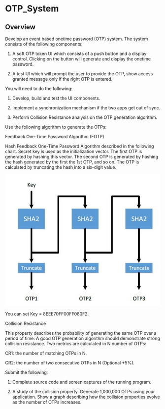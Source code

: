 # OTP_System

## Overview

Develop an event based onetime password (OTP) system. The system consists of the following components:

1.	A soft OTP token UI which consists of a push button and a display control. Clicking on the button will generate and display the onetime password.

2.	A test UI which will prompt the user to provide the OTP, show access granted message only if the right OTP is entered.

You will need to do the following:

1.	Develop, build and test the UI components.

2.	Implement a synchronization mechanism if the two apps get out of sync.

3.	Perform Collision Resistance analysis on the OTP generation algorithm.

Use the following algorithm to generate the OTPs:

Feedback One-Time Password Algorithm (FOTP)

Hash Feedback One-Time Password Algorithm described in the following chart. Secret key is used as the initialization vector. The first OTP is generated by hashing this vector. The second OTP is generated by hashing the hash generated by the first the 1st OTP, and so on. The OTP is calculated by truncating the hash into a six-digit value.

![](Images/FOTP.JPG)

You can set Key = 8EEE70FF00FF080F2.



Collision Resistance

This property describes the probability of generating the same OTP over a period of time. A good OTP generation algorithm should demonstrate strong collision resistance. Two metrics are calculated in N number of OTPs:

CR1: the number of matching OTPs in N.

CR2: the number of two consecutive OTPs in N (Optional +5%).



Submit the following:

1.	Complete source code and screen captures of the running program.

2.	A study of the collision property. Generate 1,000,000 OTPs using your application. Show a graph describing how the collision properties evolve as the number of OTPs increases.
